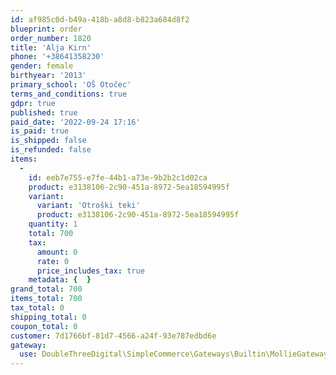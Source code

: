 ```yaml
---
id: af985c0d-b49a-418b-a8d8-b823a684d8f2
blueprint: order
order_number: 1820
title: 'Alja Kirn'
phone: '+38641358230'
gender: female
birthyear: '2013'
primary_school: 'OŠ Otočec'
terms_and_conditions: true
gdpr: true
published: true
paid_date: '2022-09-24 17:16'
is_paid: true
is_shipped: false
is_refunded: false
items:
  -
    id: eeb7e755-e7fe-44b1-a73e-9b2b2c1d02ca
    product: e3138106-2c90-451a-8972-5ea18594995f
    variant:
      variant: 'Otroški teki'
      product: e3138106-2c90-451a-8972-5ea18594995f
    quantity: 1
    total: 700
    tax:
      amount: 0
      rate: 0
      price_includes_tax: true
    metadata: {  }
grand_total: 700
items_total: 700
tax_total: 0
shipping_total: 0
coupon_total: 0
customer: 7d1766bf-81d7-4566-a24f-93e787edbd6e
gateway:
  use: DoubleThreeDigital\SimpleCommerce\Gateways\Builtin\MollieGateway
---
```

